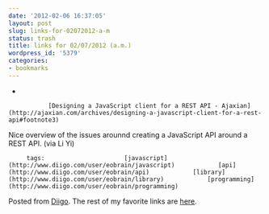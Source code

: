 ```yaml
---
date: '2012-02-06 16:37:05'
layout: post
slug: links-for-02072012-a-m
status: trash
title: links for 02/07/2012 (a.m.)
wordpress_id: '5379'
categories:
- bookmarks
---
```


     
  *      

               [Designing a JavaScript client for a REST API - Ajaxian](http://ajaxian.com/archives/designing-a-javascript-client-for-a-rest-api#footnote3)      

     

Nice overview of the issues arounnd creating a JavaScript API around a REST API. (via Li Yi)

             

         tags:                      [javascript](http://www.diigo.com/user/eobrain/javascript)            [api](http://www.diigo.com/user/eobrain/api)            [library](http://www.diigo.com/user/eobrain/library)            [programming](http://www.diigo.com/user/eobrain/programming)

                                       
 

Posted from [Diigo](http://www.diigo.com). The rest of my favorite links are [here](http://www.diigo.com/user/eobrain).
